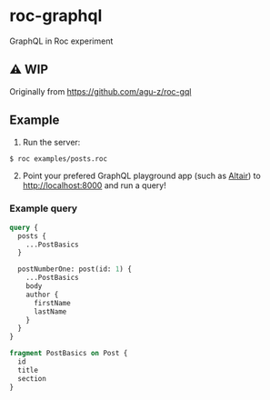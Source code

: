# roc-graphql

GraphQL in Roc experiment

## ⚠️ WIP

Originally from https://github.com/agu-z/roc-gql

## Example

1. Run the server:

```shell
$ roc examples/posts.roc
```

2. Point your prefered GraphQL playground app (such as [Altair](https://altairgraphql.dev)) to [http://localhost:8000](http://localhost:8000) and run a query!

### Example query

```graphql
query {
  posts {
    ...PostBasics
  }

  postNumberOne: post(id: 1) {
    ...PostBasics
    body
    author {
      firstName
      lastName
    }
  }
}

fragment PostBasics on Post {
  id
  title
  section
}
```

